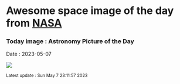 
# Awesome space image of the day from [NASA](https://api.nasa.gov/)

### Today image : Astronomy Picture of the Day
Date : 2023-05-07

![](https://apod.nasa.gov/apod/image/2305/Helix2_CFHT_960.jpg)

<small>Latest update : Sun May  7 23:11:57 2023</small>
        